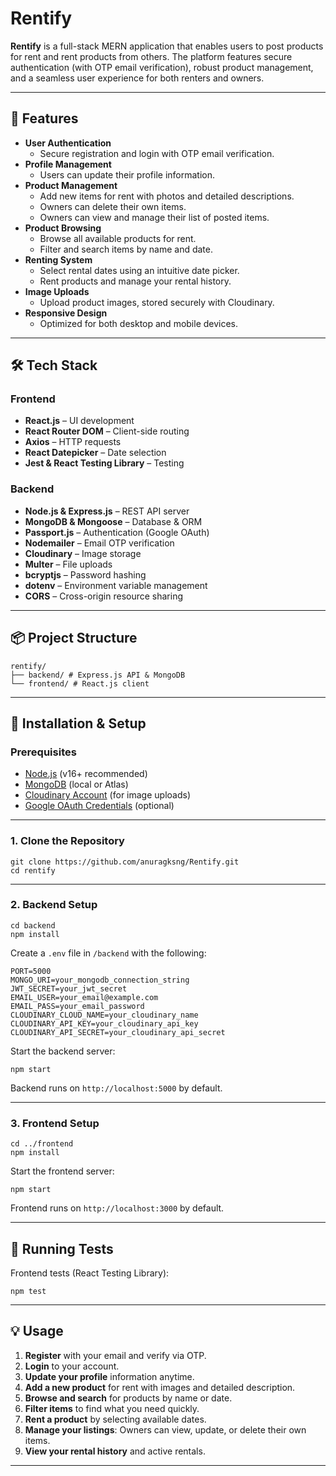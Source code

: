 # Rentify

**Rentify** is a full-stack MERN application that enables users to post products for rent and rent products from others. The platform features secure authentication (with OTP email verification), robust product management, and a seamless user experience for both renters and owners.

---

## 🚀 Features

- **User Authentication**
  - Secure registration and login with OTP email verification.
- **Profile Management**
  - Users can update their profile information.
- **Product Management**
  - Add new items for rent with photos and detailed descriptions.
  - Owners can delete their own items.
  - Owners can view and manage their list of posted items.
- **Product Browsing**
  - Browse all available products for rent.
  - Filter and search items by name and date.
- **Renting System**
  - Select rental dates using an intuitive date picker.
  - Rent products and manage your rental history.
- **Image Uploads**
  - Upload product images, stored securely with Cloudinary.
- **Responsive Design**
  - Optimized for both desktop and mobile devices.

---

## 🛠️ Tech Stack

### Frontend

- **React.js** – UI development
- **React Router DOM** – Client-side routing
- **Axios** – HTTP requests
- **React Datepicker** – Date selection
- **Jest & React Testing Library** – Testing

### Backend

- **Node.js & Express.js** – REST API server
- **MongoDB & Mongoose** – Database & ORM
- **Passport.js** – Authentication (Google OAuth)
- **Nodemailer** – Email OTP verification
- **Cloudinary** – Image storage
- **Multer** – File uploads
- **bcryptjs** – Password hashing
- **dotenv** – Environment variable management
- **CORS** – Cross-origin resource sharing

---

## 📦 Project Structure
```
rentify/
├── backend/ # Express.js API & MongoDB
└── frontend/ # React.js client 
```


---

## 📝 Installation & Setup

### Prerequisites

- [Node.js](https://nodejs.org/) (v16+ recommended)
- [MongoDB](https://www.mongodb.com/) (local or Atlas)
- [Cloudinary Account](https://cloudinary.com/) (for image uploads)
- [Google OAuth Credentials](https://console.developers.google.com/) (optional)

---

### 1. Clone the Repository

```
git clone https://github.com/anuragksng/Rentify.git
cd rentify
```


---

### 2. Backend Setup

```
cd backend
npm install
```


Create a `.env` file in `/backend` with the following:

```
PORT=5000
MONGO_URI=your_mongodb_connection_string
JWT_SECRET=your_jwt_secret
EMAIL_USER=your_email@example.com
EMAIL_PASS=your_email_password
CLOUDINARY_CLOUD_NAME=your_cloudinary_name
CLOUDINARY_API_KEY=your_cloudinary_api_key
CLOUDINARY_API_SECRET=your_cloudinary_api_secret
```


Start the backend server:

```
npm start
```

Backend runs on `http://localhost:5000` by default.

---

### 3. Frontend Setup

```
cd ../frontend
npm install
```


Start the frontend server:

```
npm start
```
Frontend runs on `http://localhost:3000` by default.

---

## 🧪 Running Tests

Frontend tests (React Testing Library):

```
npm test
```

---

## 💡 Usage

1. **Register** with your email and verify via OTP.
2. **Login** to your account.
3. **Update your profile** information anytime.
4. **Add a new product** for rent with images and detailed description.
5. **Browse and search** for products by name or date.
6. **Filter items** to find what you need quickly.
7. **Rent a product** by selecting available dates.
8. **Manage your listings**: Owners can view, update, or delete their own items.
9. **View your rental history** and active rentals.

---

